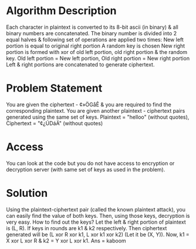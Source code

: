 # Algorithm Description

Each character in plaintext is converted to its 8-bit ascii (in binary) & all binary numbers are concatenated.
The binary number is divided into 2 equal halves & following set of operations are applied two times:
	New left portion is equal to original right portion
	A random key is chosen
	New right portion is formed with xor of old left portion, old right portion & the random key.
	Old left portion = New left portion, Old right portion = New right portion
Left & right portions are concatenated to generate ciphertext.

# Problem Statement
You are given the ciphertext - ¢»ÖGåÊ & you are required to find the corresponding plaintext.
You are given another plaintext - ciphertext pairs generated using the same set of keys.
Plaintext = "helloo" (without quotes), Ciphertext = "¢¿ÚDáÄ" (without quotes)

# Access
You can look at the code but you do not have access to encryption or decryption server (with same set of keys as used in the problem).

# Solution
Using the plaintext-ciphertext pair (called the known plaintext attack), you can easily find the value of both keys. Then, using those keys, decryption is very easy.
How to find out the keys?
Let the left & right portion of plaintext is (L, R). If keys in rounds are k1 & k2 respectively. Then ciphertext generated will be (L xor R xor k1, L xor k1 xor k2) (Let it be (X, Y)). Now, k1 = X xor L xor R & k2 = Y xor L xor k1. 
Ans = kaboom
